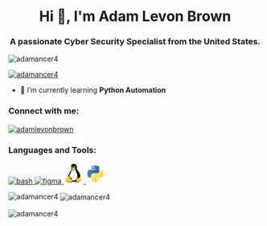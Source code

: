 <h1 align="center">Hi 👋, I'm Adam Levon Brown</h1>
<h3 align="center">A passionate Cyber Security Specialist from the United States.</h3>

<p align="left"> <img src="https://komarev.com/ghpvc/?username=adamancer4&label=Profile%20views&color=0e75b6&style=flat" alt="adamancer4" /> </p>

<p align="left"> <a href="https://github.com/ryo-ma/github-profile-trophy"><img src="https://github-profile-trophy.vercel.app/?username=adamancer4" alt="adamancer4" /></a> </p>

- 🌱 I’m currently learning **Python Automation**

<h3 align="left">Connect with me:</h3>
<p align="left">
<a href="https://linkedin.com/in/adamlevonbrown" target="blank"><img align="center" src="https://raw.githubusercontent.com/rahuldkjain/github-profile-readme-generator/master/src/images/icons/Social/linked-in-alt.svg" alt="adamlevonbrown" height="30" width="40" /></a>
</p>

<h3 align="left">Languages and Tools:</h3>
<p align="left"> <a href="https://www.gnu.org/software/bash/" target="_blank" rel="noreferrer"> <img src="https://www.vectorlogo.zone/logos/gnu_bash/gnu_bash-icon.svg" alt="bash" width="40" height="40"/> </a> <a href="https://www.figma.com/" target="_blank" rel="noreferrer"> <img src="https://www.vectorlogo.zone/logos/figma/figma-icon.svg" alt="figma" width="40" height="40"/> </a> <a href="https://www.linux.org/" target="_blank" rel="noreferrer"> <img src="https://raw.githubusercontent.com/devicons/devicon/master/icons/linux/linux-original.svg" alt="linux" width="40" height="40"/> </a> <a href="https://www.python.org" target="_blank" rel="noreferrer"> <img src="https://raw.githubusercontent.com/devicons/devicon/master/icons/python/python-original.svg" alt="python" width="40" height="40"/> </a> </p>

<p><img align="left" src="https://github-readme-stats.vercel.app/api/top-langs?username=adamancer4&show_icons=true&locale=en&layout=compact" alt="adamancer4" /></p>

<p>&nbsp;<img align="center" src="https://github-readme-stats.vercel.app/api?username=adamancer4&show_icons=true&locale=en" alt="adamancer4" /></p>

<p><img align="center" src="https://github-readme-streak-stats.herokuapp.com/?user=adamancer4&" alt="adamancer4" /></p>


